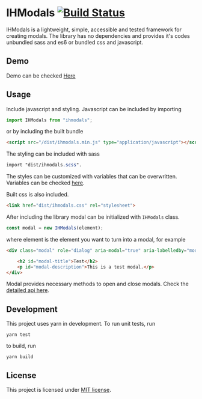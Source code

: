 # IHModals [![Build Status](https://travis-ci.org/makeus/ihmodals.svg?branch=master)](https://travis-ci.org/makeus/ihmodals)

IHModals is a lightweight, simple, accessible and tested framework for creating modals. The library has no dependencies and provides it's codes unbundled sass and es6 or bundled css and javascript. 

## Demo

Demo can be checked [Here](https://makeus.github.io/ihmodals/)

## Usage

Include javascript and styling. Javascript can be included by importing 

```javascript
import IHModals from "ihmodals";
```

or by including the built bundle

```html
<script src="/dist/ihmodals.min.js" type="application/javascript"></script>
```

The styling can be included with sass

```scss
import "dist/ihmodals.scss".
```
The styles can be customized with variables that can be overwritten. Variables can be checked [here](https://github.com/makeus/ihmodals/blob/master/dist/ihmodals.scss).

Built css is also included.

```html
<link href="dist/ihmodals.css" rel="stylesheet">
```

After including the library modal can be initialized with `IHModals` class.

```javascript
const modal = new IHModals(element);
```
where element is the element you want to turn into a modal, for example

```html
<div class="modal" role="dialog" aria-modal="true" aria-labelledby="modal-title" aria-describedby="modal-description">

    <h2 id="modal-title">Test</h2>
    <p id="modal-description">This is a test modal.</p>
</div>
```

Modal provides necessary methods to open and close modals. Check the [detailed api here](https://makeus.github.io/ihmodals/api).

## Development

This project uses yarn in development. To run unit tests, run
```
yarn test
```
to build, run 
```
yarn build
```

## License

This project is licensed under [MIT license](https://opensource.org/licenses/MIT). 
